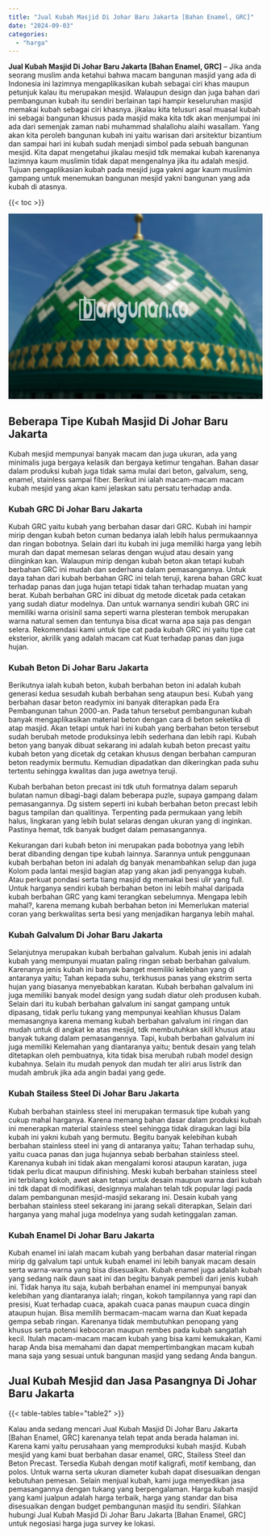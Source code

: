 ```yaml
---
title: "Jual Kubah Masjid Di Johar Baru Jakarta [Bahan Enamel, GRC]"
date: "2024-09-03"
categories: 
  - "harga"
---
```


**Jual Kubah Masjid Di Johar Baru Jakarta \[Bahan Enamel, GRC\]** – Jika anda seorang muslim anda ketahui bahwa macam bangunan masjid yang ada di Indonesia ini lazimnya mengaplikasikan kubah sebagai ciri khas maupun petunjuk kalau itu merupakan mesjid. Walaupun design dan juga bahan dari pembangunan kubah itu sendiri berlainan tapi hampir keseluruhan masjid memakai kubah sebagai ciri khasnya. jikalau kita telusuri asal muasal kubah ini sebagai bangunan khusus pada masjid maka kita tdk akan menjumpai ini ada dari semenjak zaman nabi muhammad shalallohu alaihi wasallam. Yang akan kita peroleh bangunan kubah ini yaitu warisan dari arsitektur bizantium dan sampai hari ini kubah sudah menjadi simbol pada sebuah bangunan mesjid. Kita dapat mengetahui jikalau mesjid tdk memakai kubah karenanya lazimnya kaum muslimin tidak dapat mengenalnya jika itu adalah mesjid. Tujuan pengaplikasian kubah pada mesjid juga yakni agar kaum muslimin gampang untuk menemukan bangunan mesjid yakni bangunan yang ada kubah di atasnya.

{{< toc >}}

![Jual Kubah Masjid Di Johar Baru Jakarta [Bahan Enamel, GRC]](/images/jual-kubah-masjid-25.png)

## Beberapa Tipe Kubah Masjid Di Johar Baru Jakarta

Kubah mesjid mempunyai banyak macam dan juga ukuran, ada yang minimalis juga bergaya kelasik dan bergaya ketimur tengahan. Bahan dasar dalam produksi kubah juga tidak sama mulai dari beton, galvalum, seng, enamel, stainless sampai fiber. Berikut ini ialah macam-macam macam kubah mesjid yang akan kami jelaskan satu persatu terhadap anda.

### Kubah GRC Di Johar Baru Jakarta

Kubah GRC yaitu kubah yang berbahan dasar dari GRC. Kubah ini hampir mirip dengan kubah beton cuman bedanya ialah lebih halus permukaannya dan ringan bobotnya. Selain dari itu kubah ini juga memiliki harga yang lebih murah dan dapat memesan selaras dengan wujud atau desain yang diinginkan kan. Walaupun mirip dengan kubah beton akan tetapi kubah berbahan GRC ini mudah dan sederhana dalam pemasangannya. Untuk daya tahan dari kubah berbahan GRC ini telah teruji, karena bahan GRC kuat terhadap panas dan juga hujan tetapi tidak tahan terhadap muatan yang berat. Kubah berbahan GRC ini dibuat dg metode dicetak pada cetakan yang sudah diatur modelnya. Dan untuk warnanya sendiri kubah GRC ini memiliki warna orisinil sama seperti warna plesteran tembok merupakan warna natural semen dan tentunya bisa dicat warna apa saja pas dengan selera. Rekomendasi kami untuk tipe cat pada kubah GRC ini yaitu tipe cat eksterior, akrilik yang adalah macam cat Kuat terhadap panas dan juga hujan.

### Kubah Beton Di Johar Baru Jakarta

Berikutnya ialah kubah beton, kubah berbahan beton ini adalah kubah generasi kedua sesudah kubah berbahan seng ataupun besi. Kubah yang berbahan dasar beton readymix ini banyak diterapkan pada Era Pembangunan tahun 2000-an. Pada tahun tersebut pembangunan kubah banyak mengaplikasikan material beton dengan cara di beton seketika di atap masjid. Akan tetapi untuk hari ini kubah yang berbahan beton tersebut sudah berubah metode produksinya lebih sederhana dan lebih rapi. Kubah beton yang banyak dibuat sekarang ini adalah kubah beton precast yaitu kubah beton yang dicetak dg cetakan khusus dengan berbahan campuran beton readymix bermutu. Kemudian dipadatkan dan dikeringkan pada suhu tertentu sehingga kwalitas dan juga awetnya teruji.

Kubah berbahan beton precast ini tdk utuh formatnya dalam separuh bulatan namun dibagi-bagi dalam beberapa puzle, supaya gampang dalam pemasangannya. Dg sistem seperti ini kubah berbahan beton precast lebih bagus tampilan dan qualitinya. Terpenting pada permukaan yang lebih halus, lingkaran yang lebih bulat selaras dengan ukuran yang di inginkan. Pastinya hemat, tdk banyak budget dalam pemasangannya.

Kekurangan dari kubah beton ini merupakan pada bobotnya yang lebih berat dibanding dengan tipe kubah lainnya. Sarannya untuk penggunaan kubah berbahan beton ini adalah dg banyak menambahkan selup dan juga Kolom pada lantai mesjid bagian atap yang akan jadi penyangga kubah. Atau perkuat pondasi serta tiang masjid dg memakai besi ulir yang full. Untuk harganya sendiri kubah berbahan beton ini lebih mahal daripada kubah berbahan GRC yang kami terangkan sebelumnya. Mengapa lebih mahal?, karena memang kubah berbahan beton ini Memerlukan material coran yang berkwalitas serta besi yang menjadikan harganya lebih mahal.

### Kubah Galvalum Di Johar Baru Jakarta

Selanjutnya merupakan kubah berbahan galvalum. Kubah jenis ini adalah kubah yang mempunyai muatan paling ringan sebab berbahan galvalum. Karenanya jenis kubah ini banyak banget memiliki kelebihan yang di antaranya yaitu; Tahan kepada suhu, terkhusus panas yang ekstrim serta hujan yang biasanya menyebabkan karatan. Kubah berbahan galvalum ini juga memiliki banyak model design yang sudah diatur oleh produsen kubah. Selain dari itu kubah berbahan galvalum ini sangat gampang untuk dipasang, tidak perlu tukang yang mempunyai keahlian khusus Dalam memasangnya karena memang kubah berbahan galvalum ini ringan dan mudah untuk di angkat ke atas mesjid, tdk membutuhkan skill khusus atau banyak tukang dalam pemasangannya. Tapi, kubah berbahan galvalum ini juga memiliki Kelemahan yang diantaranya yaitu; bentuk desain yang telah ditetapkan oleh pembuatnya, kita tidak bisa merubah rubah model design kubahnya. Selain itu mudah penyok dan mudah ter aliri arus listrik dan mudah ambruk jika ada angin badai yang gede.

### Kubah Stailess Steel Di Johar Baru Jakarta

Kubah berbahan stainless steel ini merupakan termasuk tipe kubah yang cukup mahal harganya. Karena memang bahan dasar dalam produksi kubah ini menerapkan material stainless steel sehingga tidak diragukan lagi bila kubah ini yakni kubah yang bermutu. Begitu banyak kelebihan kubah berbahan stainless steel ini yang di antaranya yaitu; Tahan terhadap suhu, yaitu cuaca panas dan juga hujannya sebab berbahan stainless steel. Karenanya kubah ini tidak akan mengalami korosi ataupun karatan, juga tidak perlu dicat maupun difinishing. Meski kubah berbahan stainless steel ini terbilang kokoh, awet akan tetapi untuk desain maupun warna dari kubah ini tdk dapat di modifikasi, designnya malahan telah tdk popular lagi pada dalam pembangunan mesjid-masjid sekarang ini. Desain kubah yang berbahan stainless steel sekarang ini jarang sekali diterapkan, Selain dari harganya yang mahal juga modelnya yang sudah ketinggalan zaman.

### Kubah Enamel Di Johar Baru Jakarta

Kubah enamel ini ialah macam kubah yang berbahan dasar material ringan mirip dg galvalum tapi untuk kubah enamel ini lebih banyak macam desain serta warna-warna yang bisa disesuaikan. Kubah enamel juga adalah kubah yang sedang naik daun saat ini dan begitu banyak pembeli dari jenis kubah ini. Tidak hanya itu saja, kubah berbahan enamel ini mempunyai banyak kelebihan yang diantaranya ialah; ringan, kokoh tampilannya yang rapi dan presisi, Kuat terhadap cuaca, apakah cuaca panas maupun cuaca dingin ataupun hujan. Bisa memilih bermacam-macam warna dan Kuat kepada gempa sebab ringan. Karenanya tidak membutuhkan penopang yang khusus serta potensi kebocoran maupun rembes pada kubah sangatlah kecil. Itulah macam-macam macam kubah yang bisa kami kemukakan, Kami harap Anda bisa memahami dan dapat mempertimbangkan macam kubah mana saja yang sesuai untuk bangunan masjid yang sedang Anda bangun.

## Jual Kubah Mesjid dan Jasa Pasangnya Di Johar Baru Jakarta

{{< table-tables table="table2" >}}

Kalau anda sedang mencari Jual Kubah Masjid Di Johar Baru Jakarta \[Bahan Enamel, GRC\] karenanya telah tepat anda berada halaman ini. Karena kami yaitu perusahaan yang memproduksi kubah masjid. Kubah mesjid yang kami buat berbahan dasar enamel, GRC, Stailess Steel dan Beton Precast. Tersedia Kubah dengan motif kaligrafi, motif kembang, dan polos. Untuk warna serta ukuran diameter kubah dapat disesuaikan dengan kebutuhan pemesan. Selain menjual kubah, kami juga menyedikan jasa pemasangannya dengan tukang yang berpengalaman. Harga kubah masjid yang kami jualpun adalah harga terbaik, harga yang standar dan bisa disesuaikan dengan budget pembangunan masjid itu sendiri. Silahkan hubungi Jual Kubah Masjid Di Johar Baru Jakarta \[Bahan Enamel, GRC\] untuk negosiasi harga juga survey ke lokasi.
